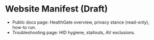 # Website Manifest (Draft)
- Public docs page: HealthGate overview, privacy stance (read-only), how-to run.
- Troubleshooting page: HID hygiene, stallouts, AV exclusions.

